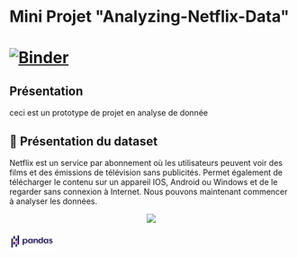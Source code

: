 <H1>Mini Projet "Analyzing-Netflix-Data"<H1>
    
[![Binder](https://mybinder.org/badge_logo.svg)](https://mybinder.org/v2/gh/YasmineGueddari/MiniProjet/main)

## Présentation 
ceci est un prototype de projet en analyse de donnée

## :file_folder: Présentation du dataset
    
  Netflix est un service par abonnement où les utilisateurs peuvent voir des films et des émissions de télévision sans publicités. Permet également de télécharger le contenu sur un appareil IOS, Android ou Windows et de le regarder sans connexion à Internet. Nous pouvons maintenant commencer à analyser les données.
<p align="center">
  <img src="https://media.giphy.com/media/UoRR2d1b8xs04A2bV8/giphy.gif"></h1>
</p>

<img src='img/pandas.png' width=80px>
